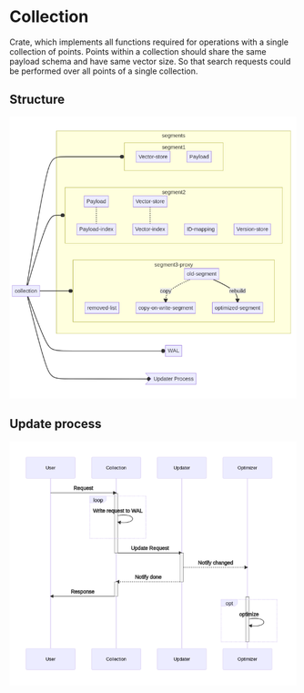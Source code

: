 # Collection

Crate, which implements all functions required for operations with a single collection of points.
Points within a collection should share the same payload schema and have same vector size.
So that search requests could be performed over all points of a single collection.

## Structure

![Collection structure](./docs/collection-struct.mmd.png)

## Update process

![Update process](./docs/update-sequence.mmd.png)

